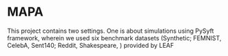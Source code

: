 # MAPA
This project contains two settings. One is about simulations using PySyft framework, wherein we used six benchmark datasets (Synthetic; FEMNIST, CelebA, Sent140; Reddit, Shakespeare, ) provided by LEAF

